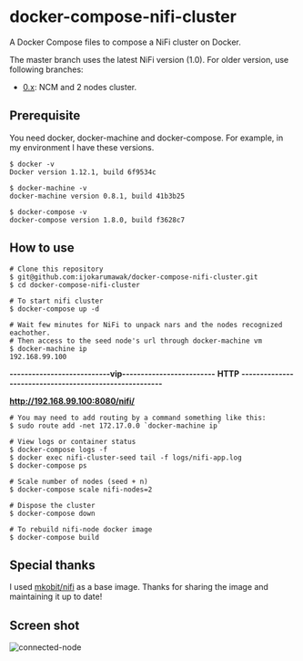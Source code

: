 # docker-compose-nifi-cluster
A Docker Compose files to compose a NiFi cluster on Docker.

The master branch uses the latest NiFi version (1.0).
For older version, use following branches:

- [0.x](https://github.com/ijokarumawak/docker-compose-nifi-cluster/tree/0.x): NCM and 2 nodes cluster.

## Prerequisite

You need docker, docker-machine and docker-compose. For example, in my environment I have these versions.

```Shell
$ docker -v
Docker version 1.12.1, build 6f9534c

$ docker-machine -v
docker-machine version 0.8.1, build 41b3b25

$ docker-compose -v
docker-compose version 1.8.0, build f3628c7
```

## How to use

```Shell
# Clone this repository
$ git@github.com:ijokarumawak/docker-compose-nifi-cluster.git
$ cd docker-compose-nifi-cluster

# To start nifi cluster
$ docker-compose up -d

# Wait few minutes for NiFi to unpack nars and the nodes recognized eachother.
# Then access to the seed node's url through docker-machine vm
$ docker-machine ip
192.168.99.100
```


**---------------------------vip-------------------------**
**HTTP**
**-------------------------------------------------------**


**http://192.168.99.100:8080/nifi/**

```Shell
# You may need to add routing by a command something like this:
$ sudo route add -net 172.17.0.0 `docker-machine ip`

# View logs or container status
$ docker-compose logs -f
$ docker exec nifi-cluster-seed tail -f logs/nifi-app.log
$ docker-compose ps

# Scale number of nodes (seed + n)
$ docker-compose scale nifi-nodes=2

# Dispose the cluster
$ docker-compose down

# To rebuild nifi-node docker image
$ docker-compose build
```

## Special thanks

I used [mkobit/nifi](https://github.com/mkobit/docker-nifi) as a base image. Thanks for sharing the image and maintaining it up to date!

## Screen shot

![connected-node](https://raw.githubusercontent.com/ijokarumawak/docker-compose-nifi-cluster/master/images/connected-nodes.png)
